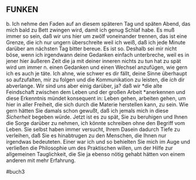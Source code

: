 ## FUNKEN
b. Ich nehme den Faden auf an diesem späteren Tag und späten Abend, das mich bald zu Bett zwingen wird, damit ich genug Schlaf habe. Es muß immer so sein, daß wir uns hier um zwölf voneinander trennen, das ist eine Grenze, die ich nur ungern überschreite weil ich weiß, daß ich jede Minute darüber am nächsten Tag bitter bereue. Es ist so. Deshalb sei mir nicht böse, wenn ich irgendwann deine Gedanken einfach unterbreche, weil es in jener hier äußeren Zeit die ja mit deiner inneren nichts zu tun hat zu spät wird um immer n. einen Gedanken und einen Wechsel anzufügen, wie gern ich es auch je täte. Ich ahne, wie schwer es dir fällt, deine Sinne überhaupt so aufzufalten, mir zu folgen und die Kommunikation zu leisten, die *ich* dir abverlange. Wir sind uns aber einig darüber, ja? daß wir *die alte Feindschaft zwischen dem Leben und der großen Arbeit *anerkennen und diese Erkenntnis mündet konsequent in: Leben gehen, arbeiten gehen, um hier in aller Freiheit, die sich durch die Materie herstellen kann, zu sein.
Wie gern hätten Sie damals schon gewußt, daß ich jemals mich in diese *Sicherheit* begeben würde. Jetzt ist es zu spät, Sie zu beruhigen und Ihnen die Sorge darüber zu nehmen, ich könnte schreiben ohne den Begriff vom Leben. Sie selbst haben immer versucht, Ihrem Dasein dadurch Tiefe zu verleihen, daß Sie es hinabtrugen zu den Menschen, die Ihnen nur irgendwas bedeuteten. Einer war ich und so behielten Sie mich im Auge und verließen die Philosophie um des Praktischen willen, um der Hilfe zur allgemeinen Tauglichkeit, die Sie ja ebenso nötig gehabt hätten von einem anderen mit mehr Erfahrung. 

#buch3